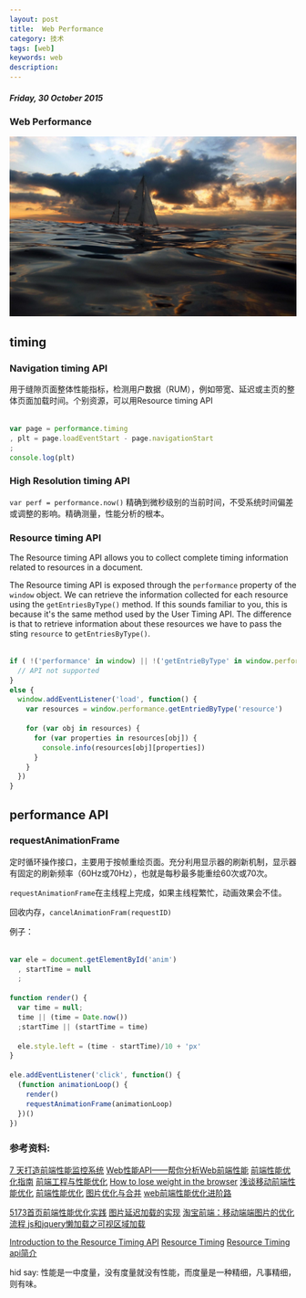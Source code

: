```yaml
---
layout: post
title:  Web Performance
category: 技术
tags: [web]
keywords: web
description:
---
```


##### Friday, 30 October 2015

### Web Performance

![分形](/../../assets/img/tech/2015/riviera.jpg)


## timing

### Navigation timing API
用于缝隙页面整体性能指标，检测用户数据（RUM），例如带宽、延迟或主页的整体页面加载时间。个别资源，可以用Resource timing API

````javascript

var page = performance.timing
, plt = page.loadEventStart - page.navigationStart
;
console.log(plt)

````

###  High Resolution timing API

`var perf = performance.now()`
精确到微秒级别的当前时间，不受系统时间偏差或调整的影响。精确测量，性能分析的根本。

### Resource timing API

The Resource timing API allows you to collect complete timing information related to resources in a document.

The Resource timing API is exposed through the `performance` property of the `window` object. We can retrieve the information collected for each resource using the `getEntriesByType()` method. If this sounds familiar to you, this is because it's the same method used by the User Timing API. The difference is that to retrieve information about these resources we have to pass the sting `resource` to `getEntriesByType()`.

````javascript

if ( !('performance' in window) || !('getEntrieByType' in window.performace) || !(window.performance.getEntriesByType('resource') instanceof Array)) {
  // API not supported
}
else {
  window.addEventListener('load', function() {
    var resources = window.performance.getEntriedByType('resource')
    
    for (var obj in resources) {
      for (var properties in resources[obj]) {
        console.info(resources[obj][properties])
      }
    }
  })
}

````

## performance API

### requestAnimationFrame 

定时循环操作接口，主要用于按帧重绘页面。充分利用显示器的刷新机制，显示器有固定的刷新频率（60Hz或70Hz），也就是每秒最多能重绘60次或70次。

`requestAnimationFrame`在主线程上完成，如果主线程繁忙，动画效果会不佳。

回收内存，`cancelAnimationFram(requestID)`

例子：

````javascript

var ele = document.getElementById('anim')
  , startTime = null
  ;
  
function render() {
  var time = null;
  time || (time = Date.now())
  ;startTime || (startTime = time)
  
  ele.style.left = (time - startTime)/10 + 'px'
}

ele.addEventListener('click', function() {
  (function animationLoop() {
    render()
    requestAnimationFrame(animationLoop)
  })()
})

````



### 参考资料:

[7 天打造前端性能监控系统](http://fex.baidu.com/blog/2014/05/build-performance-monitor-in-7-days/)
[Web性能API——帮你分析Web前端性能](http://www.infoq.com/cn/news/2015/06/web-performance-api)
[前端性能优化指南](http://segmentfault.com/a/1190000003646305#articleHeader30)
[前端工程与性能优化](http://div.io/topic/371)
[How to lose weight in the browser](http://browserdiet.com/en/)
[浅谈移动前端性能优化](http://frontenddev.org/link/introduction-to-mobile-front-end-performance-optimization.html)
[前端性能优化](http://devconf.qiniudn.com/%E5%89%8D%E7%AB%AF%E6%80%A7%E8%83%BD%E4%BC%98%E5%8C%96.pdf)
[图片优化与合并](https://li-xinyang.gitbooks.io/frontend-notebook/content/chapter1/01_05_image_optimisation.html)
[web前端性能优化进阶路](http://www.aliued.cn/2013/01/20/web%E5%89%8D%E7%AB%AF%E6%80%A7%E8%83%BD%E4%BC%98%E5%8C%96%E8%BF%9B%E9%98%B6%E8%B7%AF.html)

[5173首页前端性能优化实践](http://stylechen.com/5173homepage-optimized.html)
[图片延迟加载的实现](http://stylechen.com/imglazyload2.html)
[ 淘宝前端：移动端端图片的优化流程 ](http://frontenddev.org/link/taobao-front-end-mobile-end-to-end-the-optimization-process-of-pictures.html#heading-1-0)
[js和jquery懒加载之可视区域加载](http://www.haorooms.com/post/js_jquery_lazyload_viewload)

[Introduction to the Resource Timing API](http://www.sitepoint.com/introduction-resource-timing-api/)
[Resource Timing](http://www.w3.org/TR/resource-timing/#resource-timing)
[Resource Timing api简介](http://www.html-js.com/article/Brief-introduction-of-JavaScript-Resource-Timing-API-to-learn-something-every-day)

hid say: 性能是一中度量，没有度量就没有性能，而度量是一种精细，凡事精细，则有味。





